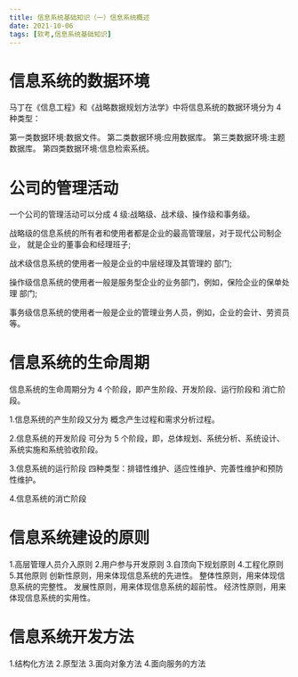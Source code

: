 ```yaml
---
title: 信息系统基础知识（一）信息系统概述
date: 2021-10-06
tags: [软考,信息系统基础知识]
---
```


# 信息系统的数据环境
马丁在《信息工程》和《战略数据规划方法学》中将信息系统的数据环境分为 4 种类型：

第一类数据环境:数据文件。
第二类数据环境:应用数据库。
第三类数据环境:主题数据库。
第四类数据环境:信息检索系统。


# 公司的管理活动
一个公司的管理活动可以分成 4 级:战略级、战术级、操作级和事务级。

战略级的信息系统的所有者和使用者都是企业的最高管理层，对于现代公司制企业， 就是企业的董事会和经理班子;

战术级信息系统的使用者一般是企业的中层经理及其管理的 部门;

操作级信息系统的使用者一般是服务型企业的业务部门，例如，保险企业的保单处理 部门;

事务级信息系统的使用者一般是企业的管理业务人员，例如，企业的会计、劳资员等。

# 信息系统的生命周期
信息系统的生命周期分为 4 个阶段，即产生阶段、开发阶段、运行阶段和 消亡阶段。

1.信息系统的产生阶段又分为 概念产生过程和需求分析过程。

2.信息系统的开发阶段 可分为 5 个阶段，即，总体规划、系统分析、系统设计、系统实施和系统验收阶段。

3.信息系统的运行阶段 
四种类型：排错性维护、适应性维护、完善性维护和预防性维护。

4.信息系统的消亡阶段


# 信息系统建设的原则

1.高层管理人员介入原则
2.用户参与开发原则
3.自顶向下规划原则
4.工程化原则
5.其他原则
创新性原则，用来体现信息系统的先进性。 
整体性原则，用来体现信息系统的完整性。 
发展性原则，用来体现信息系统的超前性。 
经济性原则，用来体现信息系统的实用性。

# 信息系统开发方法
1.结构化方法
2.原型法
3.面向对象方法
4.面向服务的方法